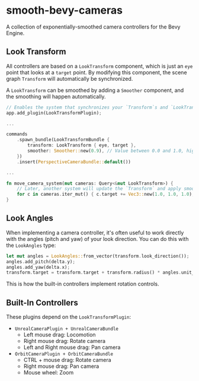# smooth-bevy-cameras

A collection of exponentially-smoothed camera controllers for the Bevy Engine.

## Look Transform

All controllers are based on a `LookTransform` component, which is just an `eye` point that looks at a `target` point. By
modifying this component, the scene graph `Transform` will automatically be synchronized.

A `LookTransform` can be smoothed by adding a `Smoother` component, and the smoothing will happen automatically.

```rust
// Enables the system that synchronizes your `Transform`s and `LookTransform`s.
app.add_plugin(LookTransformPlugin);

...

commands
    .spawn_bundle(LookTransformBundle {
        transform: LookTransform { eye, target },
        smoother: Smoother::new(0.9), // Value between 0.0 and 1.0, higher is smoother.
    })
    .insert(PerspectiveCameraBundle::default())

...

fn move_camera_system(mut cameras: Query<&mut LookTransform>) {
    // Later, another system will update the `Transform` and apply smoothing automatically.
    for c in cameras.iter_mut() { c.target += Vec3::new(1.0, 1.0, 1.0); }
}
```

## Look Angles

When implementing a camera controller, it's often useful to work directly with the angles (pitch and yaw) of your look
direction. You can do this with the `LookAngles` type:

```rust
let mut angles = LookAngles::from_vector(transform.look_direction());
angles.add_pitch(delta.y);
angles.add_yaw(delta.x);
transform.target = transform.target + transform.radius() * angles.unit_vector();
```

This is how the built-in controllers implement rotation controls.

## Built-In Controllers

These plugins depend on the `LookTransformPlugin`:

- `UnrealCameraPlugin + UnrealCameraBundle`
  - Left mouse drag: Locomotion
  - Right mouse drag: Rotate camera
  - Left and Right mouse drag: Pan camera
- `OrbitCameraPlugin + OrbitCameraBundle`
  - CTRL + mouse drag: Rotate camera
  - Right mouse drag: Pan camera
  - Mouse wheel: Zoom
